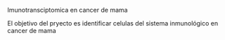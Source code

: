 Imunotransciptomica en cancer de mama

El objetivo del pryecto es identificar celulas del sistema inmunológico en cancer de mama
